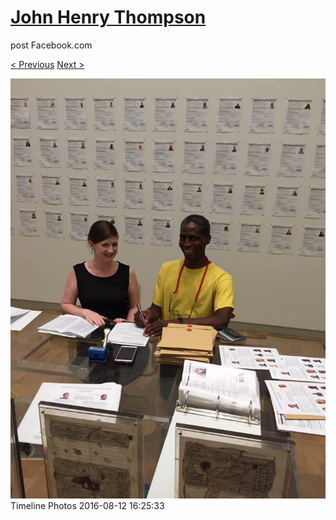 # [John Henry Thompson](../README.md)
post Facebook.com

[< Previous](2016-08-13-17.md) [Next >](2016-08-12-2.md)

[![](../media/2016-08-12/Timeline-Photos.jpg)](../README.md)
Timeline Photos
2016-08-12 16:25:33